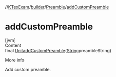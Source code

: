 //[KTexExam](../../../index.md)/[builder](../index.md)/[Preamble](index.md)/[addCustomPreamble](add-custom-preamble.md)



# addCustomPreamble  
[jvm]  
Content  
final [Unit](https://kotlinlang.org/api/latest/jvm/stdlib/kotlin/-unit/index.html)[addCustomPreamble](add-custom-preamble.md)([String](https://docs.oracle.com/javase/8/docs/api/java/lang/String.html)preambleString)  
  
More info  


Add custom preamble.

  



